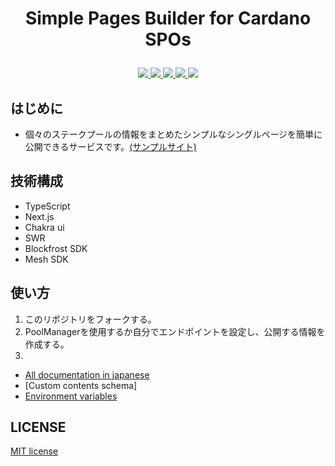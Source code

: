 # <p align="center">Simple Pages Builder for Cardano SPOs</p>

<div align="center">
    <a href='https://github.com/449sabu/poolmanager-spb/actions'>
    <img src="https://img.shields.io/github/actions/workflow/status/449sabu/poolmanager-spb/nextjs.yml?label=Tests&style=for-the-badge&branch=main">
  </a>
  <a href='https://github.com/449sabu/poolmanager-spb/issues'>
    <img src="https://img.shields.io/github/issues/449sabu/poolmanager-spb?label=Issues&style=for-the-badge">
  </a>
  <a href='https://github.com/449sabu/poolmanager-spb/network/members'>
     <img src="https://img.shields.io/github/forks/449sabu/poolmanager-spb?label=Forks&style=for-the-badge">
  </a>
  <a href='https://github.com/449sabu/poolmanager-spb/stargazers'>
    <img src="https://img.shields.io/github/stars/449sabu/poolmanager-spb?label=Stars&style=for-the-badge">
  </a>
  <a href='https://github.com/449sabu/poolmanager-spb/blob/main/LICENSE'>
    <img src="https://img.shields.io/github/license/449sabu/poolmanager-spb?label=License&style=for-the-badge">
  </a>
</div>

## はじめに
- 個々のステークプールの情報をまとめたシンプルなシングルページを簡単に公開できるサービスです。[(サンプルサイト)](https://www.cielstakepool.com/)

## 技術構成
- TypeScript
- Next.js
- Chakra ui
- SWR
- Blockfrost SDK
- Mesh SDK

## 使い方
 1. このリポジトリをフォークする。
 2. PoolManagerを使用するか自分でエンドポイントを設定し、公開する情報を作成する。
 3. 

- [All documentation in japanese](https://ctool-docs.vercel.app/docs/simple-pages-builder)  
- [Custom contents schema]
- [Environment variables](https://ctool-docs.vercel.app/docs/simple-pages-builder#%E7%92%B0%E5%A2%83%E5%A4%89%E6%95%B0)  

## LICENSE
[MIT license](https://github.com/449sabu/poolmanager-spb/blob/main/LICENSE)  